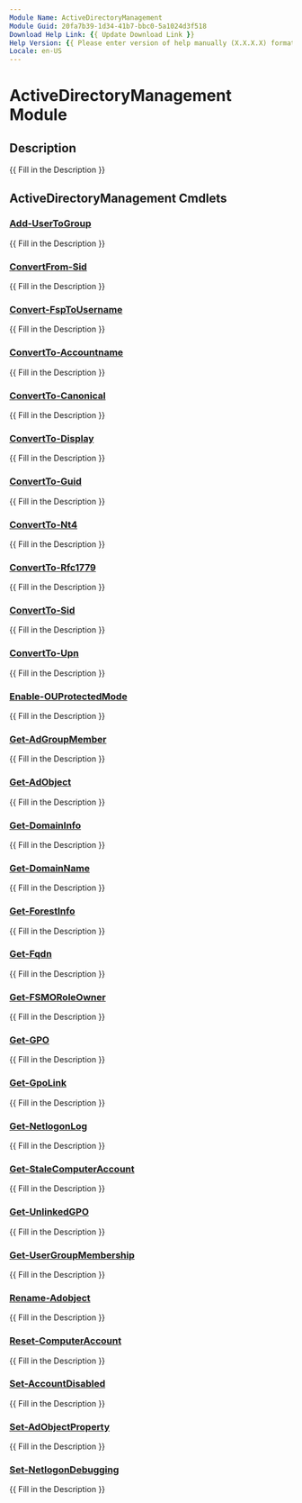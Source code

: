 ```yaml
---
Module Name: ActiveDirectoryManagement
Module Guid: 20fa7b39-1d34-41b7-bbc0-5a1024d3f518
Download Help Link: {{ Update Download Link }}
Help Version: {{ Please enter version of help manually (X.X.X.X) format }}
Locale: en-US
---
```


# ActiveDirectoryManagement Module
## Description
{{ Fill in the Description }}

## ActiveDirectoryManagement Cmdlets
### [Add-UserToGroup](Add-UserToGroup.md)
{{ Fill in the Description }}

### [ConvertFrom-Sid](ConvertFrom-Sid.md)
{{ Fill in the Description }}

### [Convert-FspToUsername](Convert-FspToUsername.md)
{{ Fill in the Description }}

### [ConvertTo-Accountname](ConvertTo-Accountname.md)
{{ Fill in the Description }}

### [ConvertTo-Canonical](ConvertTo-Canonical.md)
{{ Fill in the Description }}

### [ConvertTo-Display](ConvertTo-Display.md)
{{ Fill in the Description }}

### [ConvertTo-Guid](ConvertTo-Guid.md)
{{ Fill in the Description }}

### [ConvertTo-Nt4](ConvertTo-Nt4.md)
{{ Fill in the Description }}

### [ConvertTo-Rfc1779](ConvertTo-Rfc1779.md)
{{ Fill in the Description }}

### [ConvertTo-Sid](ConvertTo-Sid.md)
{{ Fill in the Description }}

### [ConvertTo-Upn](ConvertTo-Upn.md)
{{ Fill in the Description }}

### [Enable-OUProtectedMode](Enable-OUProtectedMode.md)
{{ Fill in the Description }}

### [Get-AdGroupMember](Get-AdGroupMember.md)
{{ Fill in the Description }}

### [Get-AdObject](Get-AdObject.md)
{{ Fill in the Description }}

### [Get-DomainInfo](Get-DomainInfo.md)
{{ Fill in the Description }}

### [Get-DomainName](Get-DomainName.md)
{{ Fill in the Description }}

### [Get-ForestInfo](Get-ForestInfo.md)
{{ Fill in the Description }}

### [Get-Fqdn](Get-Fqdn.md)
{{ Fill in the Description }}

### [Get-FSMORoleOwner](Get-FSMORoleOwner.md)
{{ Fill in the Description }}

### [Get-GPO](Get-GPO.md)
{{ Fill in the Description }}

### [Get-GpoLink](Get-GpoLink.md)
{{ Fill in the Description }}

### [Get-NetlogonLog](Get-NetlogonLog.md)
{{ Fill in the Description }}

### [Get-StaleComputerAccount](Get-StaleComputerAccount.md)
{{ Fill in the Description }}

### [Get-UnlinkedGPO](Get-UnlinkedGPO.md)
{{ Fill in the Description }}

### [Get-UserGroupMembership](Get-UserGroupMembership.md)
{{ Fill in the Description }}

### [Rename-Adobject](Rename-Adobject.md)
{{ Fill in the Description }}

### [Reset-ComputerAccount](Reset-ComputerAccount.md)
{{ Fill in the Description }}

### [Set-AccountDisabled](Set-AccountDisabled.md)
{{ Fill in the Description }}

### [Set-AdObjectProperty](Set-AdObjectProperty.md)
{{ Fill in the Description }}

### [Set-NetlogonDebugging](Set-NetlogonDebugging.md)
{{ Fill in the Description }}

